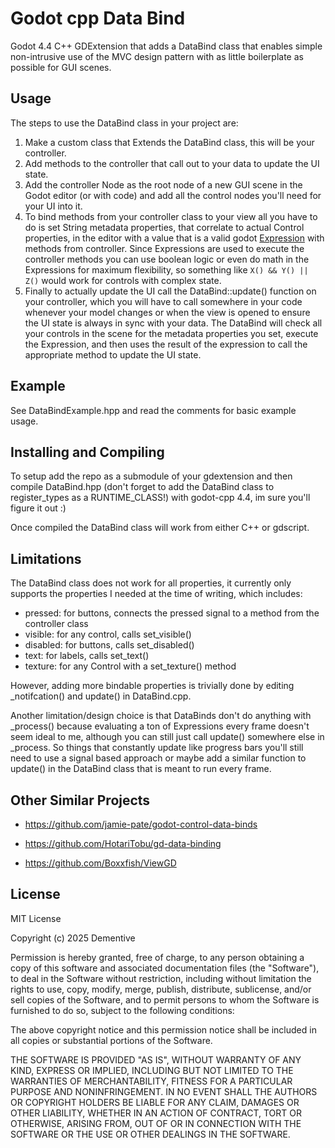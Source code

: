 # Godot cpp Data Bind

Godot 4.4 C++ GDExtension that adds a DataBind class that enables simple non-intrusive use of the MVC design pattern with as little boilerplate as possible for GUI scenes.

## Usage

The steps to use the DataBind class in your project are:

1. Make a custom class that Extends the DataBind class, this will be your controller.
2. Add methods to the controller that call out to your data to update the UI state.
3. Add the controller Node as the root node of a new GUI scene in the Godot editor (or with code) and add all the control nodes you'll need for your UI into it.
4. To bind methods from your controller class to your view all you have to do is set String metadata properties, that correlate to actual Control properties, in the editor with a value that is a valid godot [Expression](https://docs.godotengine.org/en/stable/tutorials/scripting/evaluating_expressions.html) with methods from controller. Since Expressions are used to execute the controller methods you can use boolean logic or even do math in the Expressions for maximum flexibility, so something like `X() && Y() || Z()` would work for controls with complex state.
5. Finally to actually update the UI call the DataBind::update() function on your controller, which you will have to call somewhere in your code whenever your model changes or when the view is opened to ensure the UI state is always in sync with your data. The DataBind will check all your controls in the scene for the metadata properties you set, execute the Expression, and then uses the result of the expression to call the appropriate method to update the UI state.

## Example

See DataBindExample.hpp and read the comments for basic example usage.

## Installing and Compiling

To setup add the repo as a submodule of your gdextension and then compile DataBind.hpp (don't forget to add the DataBind class to register_types as a RUNTIME_CLASS!) with godot-cpp 4.4, im sure you'll figure it out :)

Once compiled the DataBind class will work from either C++ or gdscript.

## Limitations

The DataBind class does not work for all properties, it currently only supports the properties I needed at the time of writing, which includes:

- pressed: for buttons, connects the pressed signal to a method from the controller class
- visible: for any control, calls set_visible()
- disabled: for buttons, calls set_disabled()
- text: for labels, calls set_text()
- texture: for any Control with a set_texture() method

However, adding more bindable properties is trivially done by editing \_notifcation() and update() in DataBind.cpp.

Another limitation/design choice is that DataBinds don't do anything with \_process() because evaluating a ton of Expressions every frame doesn't seem ideal to me, although you can still just call update() somewhere else in \_process. So things that constantly update like progress bars you'll still need to use a signal based approach or maybe add a similar function to update() in the DataBind class that is meant to run every frame.


## Other Similar Projects

- https://github.com/jamie-pate/godot-control-data-binds

- https://github.com/HotariTobu/gd-data-binding

- https://github.com/Boxxfish/ViewGD

## License

MIT License

Copyright (c) 2025 Dementive

Permission is hereby granted, free of charge, to any person obtaining a copy
of this software and associated documentation files (the "Software"), to deal
in the Software without restriction, including without limitation the rights
to use, copy, modify, merge, publish, distribute, sublicense, and/or sell
copies of the Software, and to permit persons to whom the Software is
furnished to do so, subject to the following conditions:

The above copyright notice and this permission notice shall be included in all
copies or substantial portions of the Software.

THE SOFTWARE IS PROVIDED "AS IS", WITHOUT WARRANTY OF ANY KIND, EXPRESS OR
IMPLIED, INCLUDING BUT NOT LIMITED TO THE WARRANTIES OF MERCHANTABILITY,
FITNESS FOR A PARTICULAR PURPOSE AND NONINFRINGEMENT. IN NO EVENT SHALL THE
AUTHORS OR COPYRIGHT HOLDERS BE LIABLE FOR ANY CLAIM, DAMAGES OR OTHER
LIABILITY, WHETHER IN AN ACTION OF CONTRACT, TORT OR OTHERWISE, ARISING FROM,
OUT OF OR IN CONNECTION WITH THE SOFTWARE OR THE USE OR OTHER DEALINGS IN THE
SOFTWARE.
